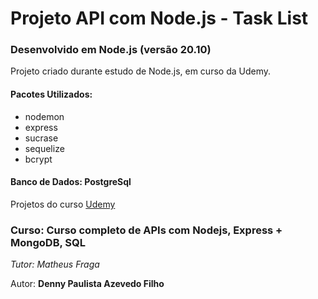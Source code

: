 # Projeto API com Node.js - Task List

### Desenvolvido em Node.js (versão 20.10)

Projeto criado durante estudo de Node.js, em curso da Udemy.

#### Pacotes Utilizados:

* nodemon
* express
* sucrase
* sequelize
* bcrypt

#### Banco de Dados: PostgreSql

Projetos do curso [Udemy](https://www.udemy.com/course/curso-nodejs/)

### Curso: Curso completo de APIs com Nodejs, Express + MongoDB, SQL

_Tutor: Matheus Fraga_

Autor: **Denny Paulista Azevedo Filho**
